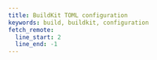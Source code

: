 ```yaml
---
title: BuildKit TOML configuration
keywords: build, buildkit, configuration
fetch_remote:
  line_start: 2
  line_end: -1
---
```

